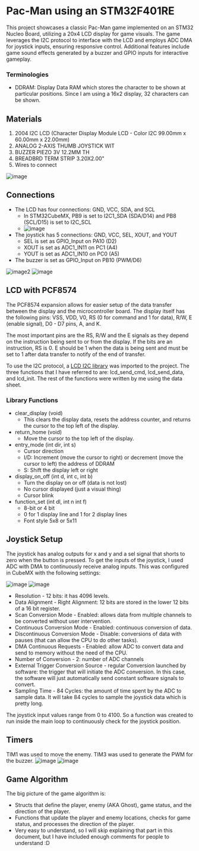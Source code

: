 # Pac-Man using an STM32F401RE

This project showcases a classic Pac-Man game implemented on an STM32 Nucleo Board, utilizing a 20x4 LCD display for game visuals. The game leverages the I2C protocol to interface with the LCD and employs ADC DMA for joystick inputs, ensuring responsive control. Additional features include game sound effects generated by a buzzer and GPIO inputs for interactive gameplay.

### Terminologies
- DDRAM: Display Data RAM which stores the character to be shown at particular positions. Since I am using a 16x2 display, 32 characters can be shown.

## Materials
1. 2004 I2C LCD (Character Display Module LCD - Color I2C 99.00mm x 60.00mm x 22.00mm)
2. ANALOG 2-AXIS THUMB JOYSTICK WIT
3. BUZZER PIEZO 3V 12.2MM TH
4. BREADBRD TERM STRIP 3.20X2.00"
5. Wires to connect

![image](https://github.com/user-attachments/assets/d3690178-f210-460b-88df-5f05370047e6)

## Connections
- The LCD has four connections: GND, VCC, SDA, and SCL
  - In STM32CubeMX, PB9 is set to I2C1_SDA (SDA/D14) and PB8 (SCL/D15) is set to I2C_SCL
  - ![image](https://github.com/user-attachments/assets/88de7ac6-46ff-428b-a5d1-e7ca8b57d041)
- The joystick has 5 connections: GND, VCC, SEL, XOUT, and YOUT
  - SEL is set as GPIO_Input on PA10 (D2)
  - XOUT is set as ADC1_IN11 on PC1 (A4)
  - YOUT is set as ADC1_IN10 on PC0 (A5)
- The buzzer is set as GPIO_Input on PB10 (PWM/D6)

![image2](https://github.com/user-attachments/assets/51b45d16-cd63-412f-bfd8-c203b666af73)
![image](https://github.com/user-attachments/assets/5a4ca3f4-88b6-4894-b530-74c42caa9e5e)

## LCD with PCF8574
The PCF8574 expansion allows for easier setup of the data transfer between the display and the microcontroller board. The display itself has the following pins: VSS, VDD, V0, RS (0 for command and 1 for data), R/W, E (enable signal), D0 - D7 pins, A, and K.

The most important pins are the RS, R/W and the E signals as they depend on the instruction being sent to or from the display. If the bits are an instruction, RS is 0. E should be 1 when the data is being sent and must be set to 1 after data transfer to notify of the end of transfer.

To use the I2C protocol, a [LCD I2C library](https://controllerstech.com/i2c-lcd-in-stm32/) was imported to the project. The three functions that I have referred to are: lcd_send_cmd, lcd_send_data, and lcd_init. The rest of the functions were written by me using the data sheet.

### Library Functions
- clear_display (void)
  - This clears the display data, resets the address counter, and returns the cursor to the top left of the display.
- return_home (void)
  - Move the cursor to the top left of the display.
- entry_mode (int dir, int s)
  - Cursor direction
  - I/D: Increment (move the cursor to right) or decrement (move the cursor to left) the address of DDRAM
  - S: Shift the display left or right
- display_on_off (int d, int c, int b)
  - Turn the display on or off (data is not lost)
  - No cursor displayed (just a visual thing)
  - Cursor blink
- function_set (int dl, int n int f)
  - 8-bit or 4 bit
  - 0 for 1 display line and 1 for 2 display lines
  - Font style 5x8 or 5x11
## Joystick Setup
The joystick has analog outputs for x and y and a sel signal that shorts to zero when the button is pressed. To get the inputs of the joystick, I used ADC with DMA to continuously receive analog inputs. This was configured in CubeMX with the following settings:

![image](https://github.com/user-attachments/assets/7574b743-9ea2-41a9-8dc6-9db98b0ec7fc)
![image](https://github.com/user-attachments/assets/191048f9-a414-4798-b953-d88143e43507)

- Resolution - 12 bits: it has 4096 levels.
- Data Alignment - Right Alignment: 12 bits are stored in the lower 12 bits of a 16 bit register.
- Scan Conversion Mode - Enabled: allows data from multiple channels to be converted without user intervention.
- Continuous Conversion Mode - Enabled: continuous conversion of data.
- Discontinuous Conversion Mode - Disable: conversions of data with pauses (that can allow the CPU to do other tasks).
- DMA Continuous Requests - Enabled: allow ADC to convert data and send to memory without the need of the CPU.
- Number of Conversion - 2: number of ADC channels
- External Trigger Conversion Source - regular Conversion launched by software: the trigger that will initiate the ADC conversion. In this case, the software will just automatically send constant software signals to convert.
- Sampling Time - 84 Cycles: the amount of time spent by the ADC to sample data. It will take 84 cycles to sample the joystick data which is pretty long.

The joystick input values range from 0 to 4100. So a function was created to run inside the main loop to continuously check for the joystick position.

## Timers
TIM1 was used to move the enemy. TIM3 was used to generate the PWM for the buzzer.
![image](https://github.com/user-attachments/assets/b0427f84-5098-4818-aa09-78f3c89b760f)
![image](https://github.com/user-attachments/assets/34db2539-1e9d-4893-ad8d-23a2fef925c3)

## Game Algorithm
The big picture of the game algorithm is:
- Structs that define the player, enemy (AKA Ghost), game status, and the direction of the player.
- Functions that update the player and enemy locations, checks for game status, and processes the direction of the player.
- Very easy to understand, so I will skip explaining that part in this document, but I have included enough comments for people to understand :D
